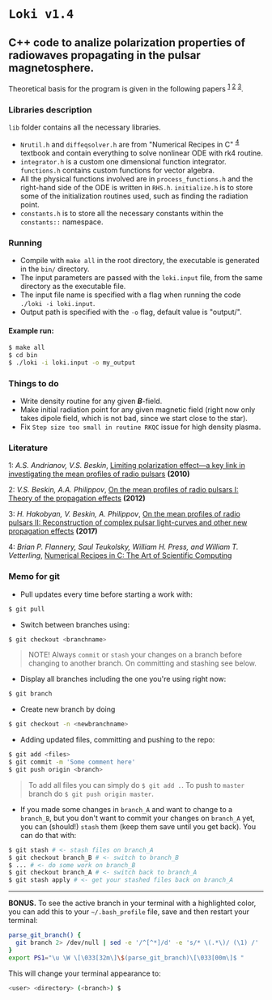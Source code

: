 # `Loki v1.4`
## C++ code to analize polarization properties of radiowaves propagating in the pulsar magnetosphere.

Theoretical basis for the program is given in the following papers <sup>[1](#myfootnote1)</sup>
<sup>[2](#myfootnote2)</sup> <sup>[3](#myfootnote3)</sup>.

### Libraries description
`lib` folder contains all the necessary libraries.
* `Nrutil.h` and `diffeqsolver.h` are from "Numerical Recipes in C" <sup>[4](#myfootnote4)</sup> textbook and contain everything to solve nonlinear ODE with rk4 routine.
* `integrator.h` is a custom one dimensional function integrator. `functions.h` contains custom functions for vector algebra.
* All the physical functions involved are in `process_functions.h` and the right-hand side of the ODE is written in `RHS.h`. `initialize.h` is to store some of the initialization routines used, such as finding the radiation point.
* `constants.h` is to store all the necessary constants within the `constants::` namespace.

### Running
* Compile with `make all` in the root directory, the executable is generated in the `bin/` directory.
* The input parameters are passed with the `loki.input` file, from the same directory as the executable file.
* The input file name is specified with a flag when running the code `./loki -i loki.input`.
* Output path is specified with the `-o` flag, default value is "output/".

#### Example run:
```bash
$ make all
$ cd bin
$ ./loki -i loki.input -o my_output
```

### Things to do
- Write density routine for any given ___B___-field.
- Make initial radiation point for any given magnetic field (right now only takes dipole field, which is not bad, since we start close to the star).
- Fix `Step size too small in routine RKQC` issue for high density plasma.

### Literature
<a name="myfootnote1">1</a>: _A.S. Andrianov, V.S. Beskin_, [Limiting polarization effect—a key link in investigating the mean profiles of radio pulsars](https://link.springer.com/article/10.1134/S1063773710040031) __(2010)__

<a name="myfootnote2">2</a>: _V.S. Beskin, A.A. Philippov_, [On the mean profiles of radio pulsars I: Theory of the propagation effects](https://arxiv.org/pdf/1107.3775.pdf) __(2012)__

<a name="myfootnote3">3</a>: _H. Hakobyan, V. Beskin, A. Philippov_, [On the mean profiles of radio pulsars II: Reconstruction of complex pulsar light-curves and other new propagation effects](https://arxiv.org/abs/1704.08743) __(2017)__

<a name="myfootnote4">4</a>: _Brian P. Flannery, Saul Teukolsky, William H. Press, and William T. Vetterling_, [Numerical Recipes in C: The Art of Scientific Computing](http://www2.units.it/ipl/students_area/imm2/files/Numerical_Recipes.pdf)

### Memo for git

- Pull updates every time before starting a work with:
```bash
$ git pull
```

- Switch between branches using:
```bash
$ git checkout <branchname>
```

> NOTE! Always `commit` or `stash` your changes on a branch before changing to another branch. On committing and stashing see below.

- Display all branches including the one you're using right now:
```bash
$ git branch
```

- Create new branch by doing
```bash
$ git checkout -n <newbranchname>
```

- Adding updated files, committing and pushing to the repo:
```bash
$ git add <files>
$ git commit -m 'Some comment here'
$ git push origin <branch>
```
> To add all files you can simply do `$ git add .`. To push to `master` branch do `$ git push origin master`.

- If you made some changes in `branch_A` and want to change to a `branch_B`, but you don't want to commit your changes on `branch_A` yet, you can (should!) `stash` them (keep them save until you get back). You can do that with:
```bash
$ git stash # <- stash files on branch_A
$ git checkout branch_B # <- switch to branch_B
$ ... # <- do some work on branch_B
$ git checkout branch_A # <- switch back to branch_A
$ git stash apply # <- get your stashed files back on branch_A
```

---

__BONUS.__ To see the active branch in your terminal with a highlighted color, you can add this to your `~/.bash_profile` file, save and then restart your terminal:
```bash
parse_git_branch() {
  git branch 2> /dev/null | sed -e '/^[^*]/d' -e 's/* \(.*\)/ (\1) /'
}
export PS1="\u \W \[\033[32m\]\$(parse_git_branch)\[\033[00m\]$ "
```
This will change your terminal appearance to:
```bash
<user> <directory> (<branch>) $
```
